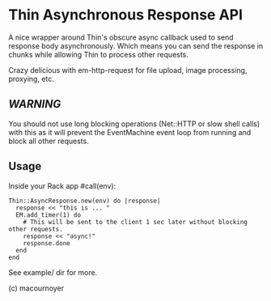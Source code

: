 # Thin Asynchronous Response API
A nice wrapper around Thin's obscure async callback used to send response body asynchronously.
Which means you can send the response in chunks while allowing Thin to process other requests.

Crazy delicious with em-http-request for file upload, image processing, proxying, etc.

## _WARNING_
You should not use long blocking operations (Net::HTTP or slow shell calls) with this as it
will prevent the EventMachine event loop from running and block all other requests.

## Usage
Inside your Rack app #call(env):

    Thin::AsyncResponse.new(env) do |response|
      response << "this is ... "
      EM.add_timer(1) do
        # This will be sent to the client 1 sec later without blocking other requests.
        response << "async!"
        response.done
      end
    end

See example/ dir for more.

(c) macournoyer